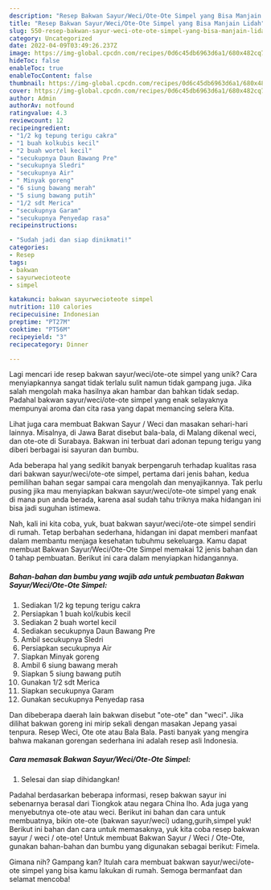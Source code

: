 ```yaml
---
description: "Resep Bakwan Sayur/Weci/Ote-Ote Simpel yang Bisa Manjain Lidah"
title: "Resep Bakwan Sayur/Weci/Ote-Ote Simpel yang Bisa Manjain Lidah"
slug: 550-resep-bakwan-sayur-weci-ote-ote-simpel-yang-bisa-manjain-lidah
category: Uncategorized
date: 2022-04-09T03:49:26.237Z
image: https://img-global.cpcdn.com/recipes/0d6c45db6963d6a1/680x482cq70/bakwan-sayurweciote-ote-simpel-foto-resep-utama.jpg
hideToc: false
enableToc: true
enableTocContent: false
thumbnail: https://img-global.cpcdn.com/recipes/0d6c45db6963d6a1/680x482cq70/bakwan-sayurweciote-ote-simpel-foto-resep-utama.jpg
cover: https://img-global.cpcdn.com/recipes/0d6c45db6963d6a1/680x482cq70/bakwan-sayurweciote-ote-simpel-foto-resep-utama.jpg
author: Admin
authorAv: notfound
ratingvalue: 4.3
reviewcount: 12
recipeingredient:
- "1/2 kg tepung terigu cakra"
- "1 buah kolkubis kecil"
- "2 buah wortel kecil"
- "secukupnya Daun Bawang Pre"
- "secukupnya Sledri"
- "secukupnya Air"
- " Minyak goreng"
- "6 siung bawang merah"
- "5 siung bawang putih"
- "1/2 sdt Merica"
- "secukupnya Garam"
- "secukupnya Penyedap rasa"
recipeinstructions:

- "Sudah jadi dan siap dinikmati!"
categories:
- Resep
tags:
- bakwan
- sayurwecioteote
- simpel

katakunci: bakwan sayurwecioteote simpel 
nutrition: 110 calories
recipecuisine: Indonesian
preptime: "PT27M"
cooktime: "PT56M"
recipeyield: "3"
recipecategory: Dinner

---
```





Lagi mencari ide resep bakwan sayur/weci/ote-ote simpel yang unik? Cara menyiapkannya sangat tidak terlalu sulit namun tidak gampang juga. Jika salah mengolah maka hasilnya akan hambar dan bahkan tidak sedap. Padahal bakwan sayur/weci/ote-ote simpel yang enak selayaknya mempunyai aroma dan cita rasa yang dapat memancing selera Kita.





Lihat juga cara membuat Bakwan Sayur / Weci dan masakan sehari-hari lainnya. Misalnya, di Jawa Barat disebut bala-bala, di Malang dikenal weci, dan ote-ote di Surabaya. Bakwan ini terbuat dari adonan tepung terigu yang diberi berbagai isi sayuran dan bumbu.

Ada beberapa hal yang sedikit banyak berpengaruh terhadap kualitas rasa dari bakwan sayur/weci/ote-ote simpel, pertama dari jenis bahan, kedua pemilihan bahan segar sampai cara mengolah dan menyajikannya. Tak perlu pusing jika mau menyiapkan bakwan sayur/weci/ote-ote simpel yang enak di mana pun anda berada, karena asal sudah tahu triknya maka hidangan ini bisa jadi suguhan istimewa.






Nah, kali ini kita coba, yuk, buat bakwan sayur/weci/ote-ote simpel sendiri di rumah. Tetap berbahan sederhana, hidangan ini dapat memberi manfaat dalam membantu menjaga kesehatan tubuhmu sekeluarga. Kamu dapat membuat Bakwan Sayur/Weci/Ote-Ote Simpel memakai 12 jenis bahan dan 0 tahap pembuatan. Berikut ini cara dalam menyiapkan hidangannya.

<!--inarticleads1-->

##### Bahan-bahan dan bumbu yang wajib ada untuk pembuatan Bakwan Sayur/Weci/Ote-Ote Simpel:

1. Sediakan 1/2 kg tepung terigu cakra
1. Persiapkan 1 buah kol/kubis kecil
1. Sediakan 2 buah wortel kecil
1. Sediakan secukupnya Daun Bawang Pre
1. Ambil secukupnya Sledri
1. Persiapkan secukupnya Air
1. Siapkan  Minyak goreng
1. Ambil 6 siung bawang merah
1. Siapkan 5 siung bawang putih
1. Gunakan 1/2 sdt Merica
1. Siapkan secukupnya Garam
1. Gunakan secukupnya Penyedap rasa


Dan dibeberapa daerah lain bakwan disebut &#34;ote-ote&#34; dan &#34;weci&#34;. Jika dilihat bakwan goreng ini mirip sekali dengan masakan Jepang yasai tenpura. Resep Weci, Ote ote atau Bala Bala. Pasti banyak yang mengira bahwa makanan gorengan sederhana ini adalah resep asli Indonesia. 

<!--inarticleads2-->

##### Cara memasak Bakwan Sayur/Weci/Ote-Ote Simpel:


1. Selesai dan siap dihidangkan!

Padahal berdasarkan beberapa informasi, resep bakwan sayur ini sebenarnya berasal dari Tiongkok atau negara China lho. Ada juga yang menyebutnya ote-ote atau weci. Berikut ini bahan dan cara untuk membuatnya, bikin ote-ote (bakwan sayur/weci) udang,gurih,simpel yuk! Berikut ini bahan dan cara untuk memasaknya, yuk kita coba resep bakwan sayur / weci / ote-ote! Untuk membuat Bakwan Sayur / Weci / Ote-Ote, gunakan bahan-bahan dan bumbu yang digunakan sebagai berikut: Fimela. 

Gimana nih? Gampang kan? Itulah cara membuat bakwan sayur/weci/ote-ote simpel yang bisa kamu lakukan di rumah. Semoga bermanfaat dan selamat mencoba!
